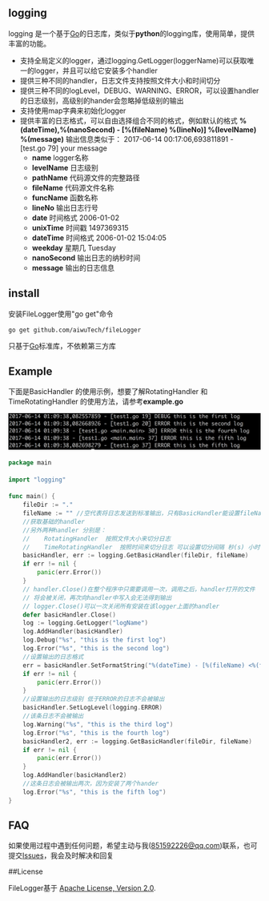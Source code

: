 ## logging

logging 是一个基于[Go](http://golang.org/)的日志库，类似于**python**的logging库，使用简单，提供丰富的功能。

* 支持全局定义的logger，通过logging.GetLogger(loggerName)可以获取唯一的logger，并且可以给它安装多个handler
* 提供三种不同的handler，日志文件支持按照文件大小和时间切分
* 提供三种不同的logLevel，DEBUG、WARNING、ERROR，可以设置handler的日志级别，高级别的hander会忽略掉低级别的输出
* 支持使用map字典来初始化logger
* 提供丰富的日志格式，可以自由选择组合不同的格式，例如默认的格式  **%(dateTime),%(nanoSecond) - [%(fileName) %(lineNo)] %(levelName) %(message)** 输出信息类似于：
  2017-06-14 00:17:06,693811891 - [test.go 79] your message
    * **name**        logger名称
    * **levelName**   日志级别
    * **pathName**    代码源文件的完整路径
    * **fileName**    代码源文件名称
    * **funcName**    函数名称
    * **lineNo**      输出日志行号
    * **date**        时间格式  2006-01-02
    * **unixTime**    时间戳  1497369315
    * **dateTime**    时间格式 2006-01-02 15:04:05
    * **weekday**     星期几 Tuesday
    * **nanoSecond**  输出日志的纳秒时间
    * **message**     输出的日志信息
    

## install

安装FileLogger使用"go get"命令
    
    go get github.com/aiwuTech/fileLogger
    
只基于[Go](http://golang.org/)标准库，不依赖第三方库

## Example

下面是BasicHandler 的使用示例，想要了解RotatingHandler 和 TimeRotatingHandler 的使用方法，请参考**example.go**

[![Example Output](example/example.png)](example/example.go)

```go
package main

import "logging"

func main() {
	fileDir := "."
	fileName := "" //空代表将日志发送到标准输出，只有BasicHandler能设置fileName为空
	//获取基础的handler
	//另外两种handler 分别是：
	//    RotatingHandler  按照文件大小来切分日志
	//    TimeRotatingHandler  按照时间来切分日志 可以设置切分间隔 秒(s) 小时(h) 天(d)
	basicHandler, err := logging.GetBasicHandler(fileDir, fileName)
	if err != nil {
		panic(err.Error())
	}
	// handler.Close()在整个程序中只需要调用一次，调用之后，handler打开的文件  
	// 将会被关闭，再次向handler中写入会无法得到输出 
	// logger.Close()可以一次关闭所有安装在该logger上面的handler
	defer basicHandler.Close()
	log := logging.GetLogger("logName")
	log.AddHandler(basicHandler)
	log.Debug("%s", "this is the first log")
	log.Error("%s", "this is the second log")
	//设置输出的日志格式
	err = basicHandler.SetFormatString("%(dateTime) - [%(fileName) <%(funcName)> %(lineNo)] %(levelName) %(message)")
	if err != nil {
		panic(err.Error())
	}
	//设置输出的日志级别 低于ERROR的日志不会被输出
	basicHandler.SetLogLevel(logging.ERROR)
	//该条日志不会被输出
	log.Warning("%s", "this is the third log")
	log.Error("%s", "this is the fourth log")
	basicHandler2, err := logging.GetBasicHandler(fileDir, fileName)
	if err != nil {
		panic(err.Error())
	}
	log.AddHandler(basicHandler2)
	//这条日志会被输出两次，因为安装了两个hander
	log.Error("%s", "this is the fifth log")
}

```

## FAQ

如果使用过程中遇到任何问题，希望主动与我(851592226@qq.com)联系，也可提交[Issues](https://github.com/aiwuTech/fileLogger/issues)，我会及时解决和回复



##License


FileLogger基于 [Apache License, Version 2.0](http://www.apache.org/licenses/LICENSE-2.0.html).